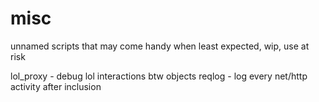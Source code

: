 misc
====

unnamed scripts that may come handy when least expected, wip, use at risk

lol_proxy - debug lol interactions btw objects
reqlog - log every net/http activity after inclusion
